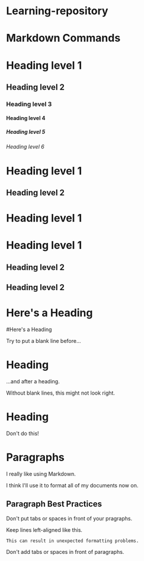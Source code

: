 # Learning-repository

# Markdown Commands

# Heading level 1
## Heading level 2
### Heading level 3
#### Heading level 4
##### Heading level 5
###### Heading level 6


Heading level 1
=================

Heading level 2
----------------

# Heading level 1
Heading level 1
=================
## Heading level 2
Heading level 2
-----------------

# Here's a Heading
#Here's a Heading


Try to put a blank line before...

# Heading

...and after a heading.

Without blank lines, this might not look right.
# Heading
Don't do this!

# Paragraphs

I really like using Markdown.

I think I'll use it to format all of my documents now on.

## Paragraph Best Practices

Don't put tabs or spaces in front of your pragraphs.

Keep lines left-aligned like this.

    This can result in unexpected formatting problems.

  Don't add tabs or spaces in front of paragraphs.